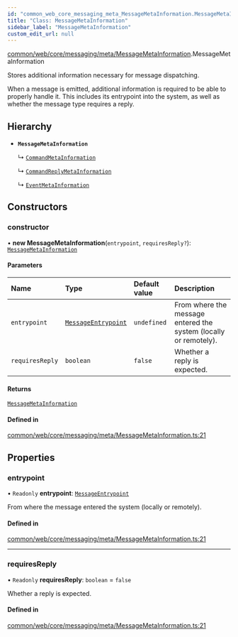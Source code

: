 ```yaml
---
id: "common_web_core_messaging_meta_MessageMetaInformation.MessageMetaInformation"
title: "Class: MessageMetaInformation"
sidebar_label: "MessageMetaInformation"
custom_edit_url: null
---
```


[common/web/core/messaging/meta/MessageMetaInformation](../modules/common_web_core_messaging_meta_MessageMetaInformation.md).MessageMetaInformation

Stores additional information necessary for message dispatching.

When a message is emitted, additional information is required to be able to properly handle it.
This includes its entrypoint into the system, as well as whether the message type requires a reply.

## Hierarchy

- **`MessageMetaInformation`**

  ↳ [`CommandMetaInformation`](common_web_core_messaging_meta_CommandMetaInformation.CommandMetaInformation.md)

  ↳ [`CommandReplyMetaInformation`](common_web_core_messaging_meta_CommandReplyMetaInformation.CommandReplyMetaInformation.md)

  ↳ [`EventMetaInformation`](common_web_core_messaging_meta_EventMetaInformation.EventMetaInformation.md)

## Constructors

### constructor

• **new MessageMetaInformation**(`entrypoint`, `requiresReply?`): [`MessageMetaInformation`](common_web_core_messaging_meta_MessageMetaInformation.MessageMetaInformation.md)

#### Parameters

| Name | Type | Default value | Description |
| :------ | :------ | :------ | :------ |
| `entrypoint` | [`MessageEntrypoint`](../enums/common_web_core_messaging_meta_MessageMetaInformation.MessageEntrypoint.md) | `undefined` | From where the message entered the system (locally or remotely). |
| `requiresReply` | `boolean` | `false` | Whether a reply is expected. |

#### Returns

[`MessageMetaInformation`](common_web_core_messaging_meta_MessageMetaInformation.MessageMetaInformation.md)

#### Defined in

[common/web/core/messaging/meta/MessageMetaInformation.ts:21](https://github.com/Soroush9978/rds-ng/blob/9a997cb/src/common/web/core/messaging/meta/MessageMetaInformation.ts#L21)

## Properties

### entrypoint

• `Readonly` **entrypoint**: [`MessageEntrypoint`](../enums/common_web_core_messaging_meta_MessageMetaInformation.MessageEntrypoint.md)

From where the message entered the system (locally or remotely).

#### Defined in

[common/web/core/messaging/meta/MessageMetaInformation.ts:21](https://github.com/Soroush9978/rds-ng/blob/9a997cb/src/common/web/core/messaging/meta/MessageMetaInformation.ts#L21)

___

### requiresReply

• `Readonly` **requiresReply**: `boolean` = `false`

Whether a reply is expected.

#### Defined in

[common/web/core/messaging/meta/MessageMetaInformation.ts:21](https://github.com/Soroush9978/rds-ng/blob/9a997cb/src/common/web/core/messaging/meta/MessageMetaInformation.ts#L21)
